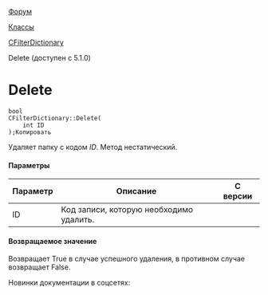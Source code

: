[Форум](/api_help/forum/index.php)

[Классы](/api_help/forum/developer/index.php)

[CFilterDictionary](/api_help/forum/developer/cfilterdictionary/index.php)

Delete (доступен с 5.1.0)

Delete
======

```
bool
CFilterDictionary::Delete(
	int ID
);Копировать
```

Удаляет папку с кодом *ID*. Метод нестатический.

#### Параметры

| Параметр | Описание | С версии |
| --- | --- | --- |
| ID | Код записи, которую необходимо удалить. |  |

#### Возвращаемое значение

Возвращает True в случае успешного удаления, в противном случае возвращает False.

Новинки документации в соцсетях:
